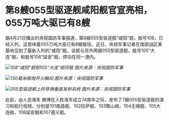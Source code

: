 # 第8艘055型驱逐舰咸阳舰官宣亮相，055万吨大驱已有8艘

据4月21日播出的央视国防军事报道，第8艘055型驱逐舰“咸阳”舰，舷号108，已经入列，这意味着055万吨大驱已有8艘服役。近日，央视军事记者在南部战区某基地见到了最新入列的“咸阳”舰。该舰与另外两艘055型驱逐舰，舷号105“大连”舰，和舷号106“延安”舰，停泊在同一港内。

![](https://inews.gtimg.com/newsapp_bt/0/15781441191/1000)_108“咸阳”舰和105“大连”舰同框
图片来源：央视国防军事_

![](https://inews.gtimg.com/newsapp_bt/0/15781441194/1000)_130毫米舰炮开火瞬间
图片来源：央视国防军事_

![](https://inews.gtimg.com/newsapp_bt/0/15781441198/1000)_055型驱逐舰上的导弹垂直发射系统
图片来源：央视国防军事_

此前，@人民海军
微博在人民海军成立74周年之际，发布了7艘055型驱逐舰的演习和航行视频，分别是101南昌舰、102拉萨舰、103鞍山舰、104无锡舰、105大连舰、106延安舰和107遵义舰。

